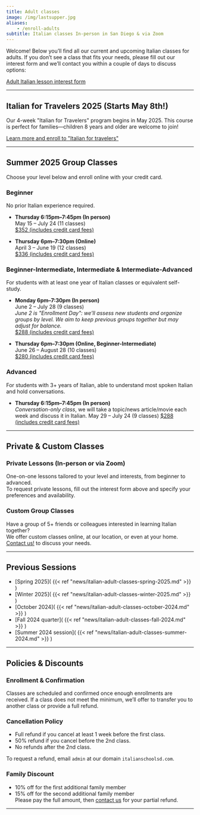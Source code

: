 ```yaml
---
title: Adult classes
image: /img/lastsupper.jpg
aliases:
    - /enroll-adults
subtitle: Italian classes In-person in San Diego & via Zoom
---
```


Welcome! Below you’ll find all our current and upcoming Italian classes for adults. If you don’t see a class that fits your needs, please fill out our interest form and we’ll contact you within a couple of days to discuss options:

<div class="tc">
<a href="https://forms.gle/LHR7Htpeb3mQzV838" class="btn raise">Adult Italian lesson interest form</a>
</div>

---

## Italian for Travelers 2025 (Starts May 8th!)

Our 4-week "Italian for Travelers" program begins in May 2025. This course is perfect for families—children 8 years and older are welcome to join!

<div class="tc">
<a href="/travelers" class="btn raise">Learn more and enroll to "Italian for travelers"</a>
</div>

---

## Summer 2025 Group Classes

Choose your level below and enroll online with your credit card.

### Beginner

No prior Italian experience required.

- **Thursday 6:15pm–7:45pm (In person)**  
  May 15 – July 24 (11 classes)  
  [$352 (includes credit card fees)](https://link.waveapps.com/3un73j-6b2the)

- **Thursday 6pm–7:30pm (Online)**  
  April 3 – June 19 (12 classes)  
  [$336 (includes credit card fees)](https://link.waveapps.com/5yxb67-bpzzsr)

### Beginner-Intermediate, Intermediate & Intermediate-Advanced

For students with at least one year of Italian classes or equivalent self-study.

- **Monday 6pm–7:30pm (In person)**  
  June 2 – July 28 (9 classes)  
  *June 2 is "Enrollment Day": we’ll assess new students and organize groups by level. We aim to keep previous groups together but may adjust for balance.*  
  [$288 (includes credit card fees)](https://link.waveapps.com/vzkf75-5xbnxw)

- **Thursday 6pm–7:30pm (Online, Beginner-Intermediate)**  
  June 26 – August 28 (10 classes)  
  [$280 (includes credit card fees)](https://link.waveapps.com/w4a98h-enptde)

### Advanced

For students with 3+ years of Italian, able to understand most spoken Italian and hold conversations.

- **Thursday 6:15pm–7:45pm (In person)**  
  *Conversation-only class*, we will take a topic/news article/movie each week and discuss it in Italian.
  May 29 – July 24 (9 classes)
  [$288 (includes credit card fees)](https://link.waveapps.com/4jdwxu-yxt7c4)

---

## Private & Custom Classes

### Private Lessons (In-person or via Zoom)

One-on-one lessons tailored to your level and interests, from beginner to advanced.  
To request private lessons, fill out the interest form above and specify your preferences and availability.

### Custom Group Classes

Have a group of 5+ friends or colleagues interested in learning Italian together?  
We offer custom classes online, at our location, or even at your home. [Contact us!](/contact) to discuss your needs.

---

## Previous Sessions

- [Spring 2025]( {{< ref "news/italian-adult-classes-spring-2025.md" >}} )
- [Winter 2025]( {{< ref "news/italian-adult-classes-winter-2025.md" >}} )
- [October 2024]( {{< ref "news/italian-adult-classes-october-2024.md" >}} )
- [Fall 2024 quarter]( {{< ref "news/italian-adult-classes-fall-2024.md" >}} )
- [Summer 2024 session]( {{< ref "news/italian-adult-classes-summer-2024.md" >}} )

---

## Policies & Discounts

### Enrollment & Confirmation

Classes are scheduled and confirmed once enough enrollments are received. If a class does not meet the minimum, we’ll offer to transfer you to another class or provide a full refund.

### Cancellation Policy

- Full refund if you cancel at least 1 week before the first class.
- 50% refund if you cancel before the 2nd class.
- No refunds after the 2nd class.

To request a refund, email `admin` at our domain `italianschoolsd.com`.

### Family Discount

- 10% off for the first additional family member
- 15% off for the second additional family member  
Please pay the full amount, then [contact us](https://www.italianschoolsd.com/contact/) for your partial refund.

---
